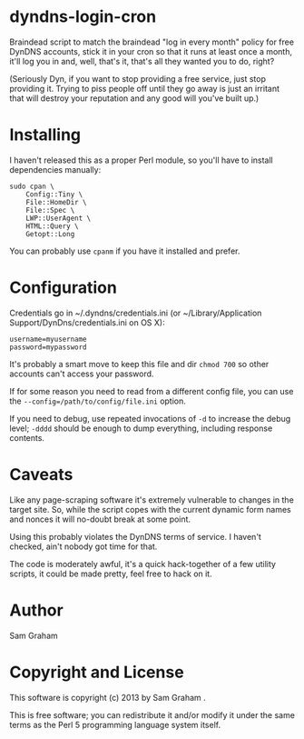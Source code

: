 dyndns-login-cron
=================

Braindead script to match the braindead "log in every month" policy for free DynDNS accounts, stick it in your cron so that it runs at least once a month, it'll log you in and, well, that's it, that's all they wanted you to do, right?

(Seriously Dyn, if you want to stop providing a free service, just stop providing it. Trying to piss people off until they go away is just an irritant that will destroy your reputation and any good will you've built up.)

Installing
==========

I haven't released this as a proper Perl module, so you'll have to install dependencies manually:

    sudo cpan \
        Config::Tiny \
        File::HomeDir \
        File::Spec \
        LWP::UserAgent \
        HTML::Query \
        Getopt::Long

You can probably use `cpanm` if you have it installed and prefer.

Configuration
=============

Credentials go in ~/.dyndns/credentials.ini (or ~/Library/Application Support/DynDns/credentials.ini on OS X):

    username=myusername
    password=mypassword

It's probably a smart move to keep this file and dir `chmod 700` so other accounts can't access your password.

If for some reason you need to read from a different config file, you can use the `--config=/path/to/config/file.ini` option.

If you need to debug, use repeated invocations of `-d` to increase the debug level; `-dddd` should be enough to dump everything, including response contents.

Caveats
=======

Like any page-scraping software it's extremely vulnerable to changes in the target site. So, while the script copes with the current dynamic form names and nonces it will no-doubt break at some point.

Using this probably violates the DynDNS terms of service. I haven't checked, ain't nobody got time for that.

The code is moderately awful, it's a quick hack-together of a few utility scripts, it could be made pretty, feel free to hack on it.

Author
======

Sam Graham <dyndns-login-cron BLAHBLAH illusori.co.uk>

Copyright and License
=====================

This software is copyright (c) 2013 by Sam Graham <dyndns-login-cron BLAHBLAH illusori.co.uk>.

This is free software; you can redistribute it and/or modify it under
the same terms as the Perl 5 programming language system itself.
